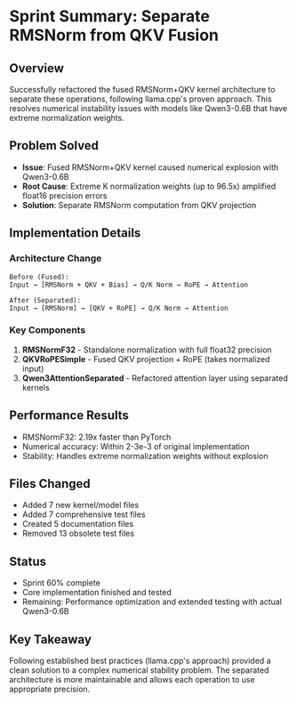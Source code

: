 # Sprint Summary: Separate RMSNorm from QKV Fusion

## Overview
Successfully refactored the fused RMSNorm+QKV kernel architecture to separate these operations, following llama.cpp's proven approach. This resolves numerical instability issues with models like Qwen3-0.6B that have extreme normalization weights.

## Problem Solved
- **Issue**: Fused RMSNorm+QKV kernel caused numerical explosion with Qwen3-0.6B
- **Root Cause**: Extreme K normalization weights (up to 96.5x) amplified float16 precision errors
- **Solution**: Separate RMSNorm computation from QKV projection

## Implementation Details

### Architecture Change
```
Before (Fused):
Input → [RMSNorm + QKV + Bias] → Q/K Norm → RoPE → Attention

After (Separated):
Input → [RMSNorm] → [QKV + RoPE] → Q/K Norm → Attention
```

### Key Components
1. **RMSNormF32** - Standalone normalization with full float32 precision
2. **QKVRoPESimple** - Fused QKV projection + RoPE (takes normalized input)
3. **Qwen3AttentionSeparated** - Refactored attention layer using separated kernels

## Performance Results
- RMSNormF32: 2.19x faster than PyTorch
- Numerical accuracy: Within 2-3e-3 of original implementation
- Stability: Handles extreme normalization weights without explosion

## Files Changed
- Added 7 new kernel/model files
- Added 7 comprehensive test files
- Created 5 documentation files
- Removed 13 obsolete test files

## Status
- Sprint 60% complete
- Core implementation finished and tested
- Remaining: Performance optimization and extended testing with actual Qwen3-0.6B

## Key Takeaway
Following established best practices (llama.cpp's approach) provided a clean solution to a complex numerical stability problem. The separated architecture is more maintainable and allows each operation to use appropriate precision.